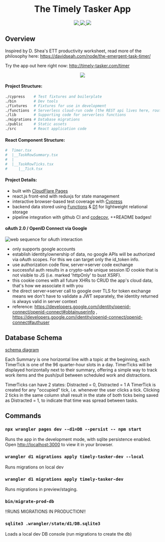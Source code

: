 <h1 align="center">The Timely Tasker App</h1>
<p align="center">
  <a href="https://github.com/readysetawesome/timely-tasker/actions/workflows/ci.yml">
    <img src="https://github.com/readysetawesome/timely-tasker/actions/workflows/ci.yml/badge.svg?branch=main" />
  </a>
  <a href="https://app.codecov.io/gh/readysetawesome/timely-tasker">
    <img src="https://img.shields.io/codecov/c/gh/readysetawesome/timely-tasker" />
  </a>
  <a href="https://github.com/readysetawesome/timely-tasker/issues">
    <img src="https://img.shields.io/github/issues/readysetawesome/timely-tasker" />
  </a>
</p>

## Overview

  Inspired by D. Shea's ETT productivity worksheet, read more of the philosophy here:
  https://davidseah.com/node/the-emergent-task-timer/

  Try the app out here right now:
  http://timely-tasker.com/timer

<p align="center">
  <a href="https://timely-tasker.com" align="center">
    <img src="https://user-images.githubusercontent.com/105779/227736707-3ba0ce3b-6694-4da8-a9b3-8053c636a14d.gif?raw=true"/>
  </a>
</p>

#### Project Structure:
```zsh
./cypress    # Test fixtures and boilerplate
./bin        # Dev tools
./fixtures   # Fixtures for use in development
./functions  # Serverless cloud-run code (the REST api lives here, routes map to these filenames)
./lib        # Supporting code for serverless functions
./migrations # Database migrations
./public     # Static assets
./src        # React application code
```

#### React Component Structure:
```zsh
#  Timer.tsx
#  |__TaskRowSummary.tsx
#  |
#  |__TaskRowTicks.tsx
#     |__Tick.tsx
```

#### Project Details:
* built with [CloudFlare Pages](https://pages.cloudflare.com/)
* react.js front-end with reduxjs for state management
* interactive browser-based test coverage with [Cypress](https://www.cypress.io/)
* backend data stored using [Functions](https://developers.cloudflare.com/pages/platform/functions/) & [D1](https://developers.cloudflare.com/d1/) for lightweight relational storage
* pipeline integration with github CI and [codecov](https://app.codecov.io/gh/readysetawesome/timely-tasker), ++README badges!

#### oAuth 2.0 / OpenID Connect via Google
![web sequence for oAuth interaction](https://www.websequencediagrams.com/cgi-bin/cdraw?lz=dGl0bGUgVGltZWx5IFRhc2tlciBvQXV0aCBsb2dpbiBmbG93CnBhcnRpY2lwYW50IHQAJgUtdAAmBS5jb21cbnN0YXRpYyBhc3NldHMKQWN0b3IgYnJvd3NlcgoKAAIHLT4AGSA6IEdFVCAvCgBBIC0-AFUHOiBIVFRQIDIwMCBSZWFjdCBhcHBsaWNhdGlvblxuIGh0bWwgKyBqcwB5CgAwCWxvYWQAgW4HLQCBbgdyADsICgphbHQgbm8gaHR0cCByZXF1ZXN0IGNvb2tpZQogICAAgVMIAIE8FmVydmVybGVzcyBlZGdlAIFNB2dyZWV0ADcFYWN0aXZhdGUAgjIVAC4OAGcFAEEiLT5hY2NvdW50cy5nb29nbGUuY29tAIJFBy53ZWxsLWtub3duL29wZW5pZC1jb25maWd1cgCCIQUAgQwHAC4RAIE1JnsgLi4uAIQmBgBQBnMuLi4gfQCBDykAghskY3JlYXRlIHNlc3Npb24gc3RhdGVcbgCEZgVtYmxlIGF1dGggdXJsAIIEKQCEMwl7ADcFb3JpemVVcmwgfSArIFNldC1DAINjBTogWwBmDV0AhAgFT25seQCDfQVkZQCDGDAAhX0JAIMTGm8vb2F1dGgyL3YyL2F1dGg_AIFoBT0mc2NvcGU9JmNsaWVudF9pZD0mcmVkaXJlY3RfdXJpPQCFDgVvcHQgc2tpcCBpZiBhbHJlYWR5IGNvbnNlbnRlZCAmIGxvZ2dlZCBpAINsBgCDXRkAhkcSAD4HIHNjcmVlbiAuaHRtAIJmBgCBMyJQT1NUIHN1Ym1pdACIRgYvAEUIdG8gY2xhaW1zAIZKBWVuZACEbhoAh1kSAIhSByBuYXYgLyAAggMIAE8FYWxsYmFjayBVUkwAgR8LAIZ9MgBBCD9jb2RlPS4uLiYAgwUGLi4uAIZsWQCDdgYAhzwHYXBpcwCCOgsvdG9rZW4_AHcIABYVAIhoJgCKKAlqc29uIHdpdGggYWNjZXNzIGFuZCBpZCAAZQUAgxIGAIZ7SERCIHNlbGVjdCBmb3IgZXhpc3RpbmcgaWRlbnRpdHlcbgCMaQZzdWJqZWN0ID09PSBJABYGaWVzLnByb3ZpZGVyAAwHeUkAhCcGb3B0AIgUCG5ldwBECSBpZiBub3QAYAYAhFkGAHxPaW5zZXJ0AIEaCHksIFVzZXIAhTsNABtSVXNlclMAiXwGAIJxKgCOFw4zMDIgTG8AjhYGOgCNVQVzOi8vAI87ES9cbgCJcRRJZF07IEgAiUg6ZWxzZQCOOxQAgxwMAI4fN1xuAIELIgCOIVQAhUgyAI08CGpvaW5lZCB0bwCFegkAjQk0AIVpCQCOagYAgmEvbmQAknofAJE3EACJAgZzdW1tYXJpZXM_Li4uAIJaIACRPywAiBpSAIhXCCt1c2VyIGJ5AJA7CElkACFMAIgHB1MAghAIAIEkJQCVLRJPSyB7IACCVwZ5IH0KAJAxLg&s=default)
* only supports google accounts
* establish identity/ownership of data, no google APIs will be authorized via oAuth scopes. For this we can target only the id_token info.
* use authorization code flow, server->server code exchange
* successful auth results in a crypto-safe unique session ID cookie that is not visible to JS (i.e. marked 'httpOnly' to bust XSRF).
* this cookie comes with all future XHRs to CRUD the app's cloud data, that's how we associate it with you
* the direct server->server call to google over TLS for token exchange means we don't have to validate a JWT separately, the identity returned is always valid in server context
* reference: https://developers.google.com/identity/openid-connect/openid-connect#obtainuserinfo , https://developers.google.com/identity/openid-connect/openid-connect#authuser

## Database Schema

[schema diagram](http://htmlpreview.github.io?https://github.com/readysetawesome/timely-tasker/blob/main/public/schema_info.html)

Each Summary is one horizontal line with a topic at the beginning,
each TimerTick is one of the 96 quarter-hour slots in a day.
TimerTicks will be displayed horizontally next to their summary,
offering a simple way to track work items and the push/pull
between scheduled work and distractions.

TimerTicks can have 2 states: Distracted = 0, Distracted = 1
A TimerTick is created for any "occupied" tick, i.e. whenever
the user clicks a tick. Clicking 2 ticks in the same column
shall result in the state of both ticks being saved as
Distracted = 1, to indicate that time was spread between tasks.

## Commands

### `npx wrangler pages dev --d1=DB --persist -- npm start`

Runs the app in the development mode, with sqlite persistence enabled.\
Open [http://localhost:3000](http://localhost:3000) to view it in your browser.

### `wrangler d1 migrations apply timely-tasker-dev --local`

Runs migrations on local dev

### `wrangler d1 migrations apply timely-tasker-dev`

Runs migrations in preview/staging.

### `bin/migrate-prod-db`

!!RUNS MIGRATIONS IN PRODUCTION!!

### `sqlite3 .wrangler/state/d1/DB.sqlite3`

Loads a local dev DB console (run migrations to create the db)

